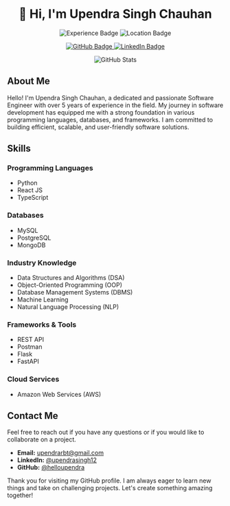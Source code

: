 <h1 align="center">👋 Hi, I'm Upendra Singh Chauhan</h1>

<p align="center">
  <img src="https://img.shields.io/badge/Software%20Engineer-5%2B%20years-blue" alt="Experience Badge">
  <img src="https://img.shields.io/badge/Location-India-green" alt="Location Badge">
</p>

<p align="center">
  <a href="https://github.com/helloupendra">
    <img src="https://img.shields.io/github/followers/helloupendra?label=Follow&style=social" alt="GitHub Badge">
  </a>
  <a href="https://www.linkedin.com/in/upendrasingh12/">
    <img src="https://img.shields.io/badge/LinkedIn-Upendra%20Singh%20Chauhan-blue?style=flat&logo=linkedin" alt="LinkedIn Badge">
  </a>
</p>

<p align="center">
  <img src="https://github-readme-stats.vercel.app/api?username=helloupendra&show_icons=true&theme=radical" alt="GitHub Stats">
</p>

<h2>About Me</h2>
<p>
  Hello! I'm Upendra Singh Chauhan, a dedicated and passionate Software Engineer with over 5 years of experience in the field. My journey in software development has equipped me with a strong foundation in various programming languages, databases, and frameworks. I am committed to building efficient, scalable, and user-friendly software solutions.
</p>

<h2>Skills</h2>

<h3>Programming Languages</h3>
<ul>
  <li>Python</li>
  <li>React JS</li>
  <li>TypeScript</li>
</ul>

<h3>Databases</h3>
<ul>
  <li>MySQL</li>
  <li>PostgreSQL</li>
  <li>MongoDB</li>
</ul>

<h3>Industry Knowledge</h3>
<ul>
  <li>Data Structures and Algorithms (DSA)</li>
  <li>Object-Oriented Programming (OOP)</li>
  <li>Database Management Systems (DBMS)</li>
  <li>Machine Learning</li>
  <li>Natural Language Processing (NLP)</li>
</ul>

<h3>Frameworks & Tools</h3>
<ul>
  <li>REST API</li>
  <li>Postman</li>
  <li>Flask</li>
  <li>FastAPI</li>
</ul>

<h3>Cloud Services</h3>
<ul>
  <li>Amazon Web Services (AWS)</li>
</ul>

<!-- <h2>Projects</h2>
<p>Here are a few notable projects I've worked on:</p>

<h3>Project Name 1</h3>
<p><strong>Description:</strong> Briefly describe the project, its purpose, and technologies used.</p>
<p><strong>Technologies:</strong> List the main technologies, frameworks, and tools used.</p>

<h3>Project Name 2</h3>
<p><strong>Description:</strong> Briefly describe the project, its purpose, and technologies used.</p>
<p><strong>Technologies:</strong> List the main technologies, frameworks, and tools used.</p>

<h3>Project Name 3</h3>
<p><strong>Description:</strong> Briefly describe the project, its purpose, and technologies used.</p>
<p><strong>Technologies:</strong> List the main technologies, frameworks, and tools used.</p> -->

<h2>Contact Me</h2>
<p>Feel free to reach out if you have any questions or if you would like to collaborate on a project.</p>
<ul>
  <li><strong>Email:</strong> <a href="mailto:upendrarbt@gmail.com">upendrarbt@gmail.com</a></li>
  <li><strong>LinkedIn:</strong> <a href="https://www.linkedin.com/in/upendrasingh12/">@upendrasingh12</a></li>
  <li><strong>GitHub:</strong> <a href="https://github.com/helloupendra">@helloupendra</a></li>
</ul>

<p>Thank you for visiting my GitHub profile. I am always eager to learn new things and take on challenging projects. Let's create something amazing together!</p>
